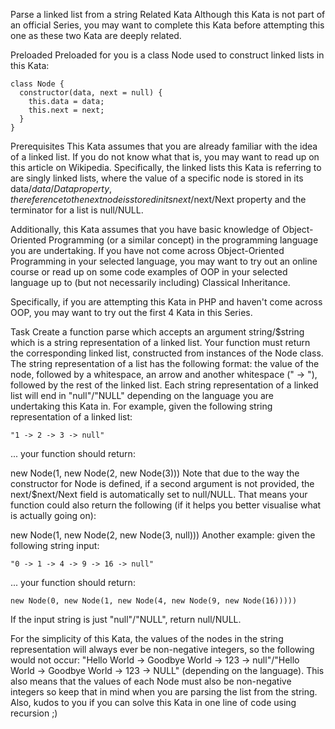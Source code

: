 Parse a linked list from a string
Related Kata
Although this Kata is not part of an official Series, you may want to complete this Kata before attempting this one as these two Kata are deeply related.

Preloaded
Preloaded for you is a class Node used to construct linked lists in this Kata:

```
class Node {
  constructor(data, next = null) {
    this.data = data;
    this.next = next;
  }
}
```

Prerequisites
This Kata assumes that you are already familiar with the idea of a linked list. If you do not know what that is, you may want to read up on this article on Wikipedia. Specifically, the linked lists this Kata is referring to are singly linked lists, where the value of a specific node is stored in its data/$data/Data property, the reference to the next node is stored in its next/$next/Next property and the terminator for a list is null/NULL.

Additionally, this Kata assumes that you have basic knowledge of Object-Oriented Programming (or a similar concept) in the programming language you are undertaking. If you have not come across Object-Oriented Programming in your selected language, you may want to try out an online course or read up on some code examples of OOP in your selected language up to (but not necessarily including) Classical Inheritance.

Specifically, if you are attempting this Kata in PHP and haven't come across OOP, you may want to try out the first 4 Kata in this Series.

Task
Create a function parse which accepts an argument string/$string which is a string representation of a linked list. Your function must return the corresponding linked list, constructed from instances of the Node class. The string representation of a list has the following format: the value of the node, followed by a whitespace, an arrow and another whitespace (" -> "), followed by the rest of the linked list. Each string representation of a linked list will end in "null"/"NULL" depending on the language you are undertaking this Kata in. For example, given the following string representation of a linked list:

```
"1 -> 2 -> 3 -> null"
```

... your function should return:

new Node(1, new Node(2, new Node(3)))
Note that due to the way the constructor for Node is defined, if a second argument is not provided, the next/$next/Next field is automatically set to null/NULL. That means your function could also return the following (if it helps you better visualise what is actually going on):

new Node(1, new Node(2, new Node(3, null)))
Another example: given the following string input:

```
"0 -> 1 -> 4 -> 9 -> 16 -> null"
```

... your function should return:

```
new Node(0, new Node(1, new Node(4, new Node(9, new Node(16)))))
```

If the input string is just "null"/"NULL", return null/NULL.

For the simplicity of this Kata, the values of the nodes in the string representation will always ever be non-negative integers, so the following would not occur: "Hello World -> Goodbye World -> 123 -> null"/"Hello World -> Goodbye World -> 123 -> NULL" (depending on the language). This also means that the values of each Node must also be non-negative integers so keep that in mind when you are parsing the list from the string. Also, kudos to you if you can solve this Kata in one line of code using recursion ;)

